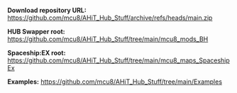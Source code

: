 **Download repository URL:**
https://github.com/mcu8/AHiT_Hub_Stuff/archive/refs/heads/main.zip

**HUB Swapper root:**
https://github.com/mcu8/AHiT_Hub_Stuff/tree/main/mcu8_mods_BH

**Spaceship:EX root:**
https://github.com/mcu8/AHiT_Hub_Stuff/tree/main/mcu8_maps_SpaceshipEx

**Examples:**
https://github.com/mcu8/AHiT_Hub_Stuff/tree/main/Examples
